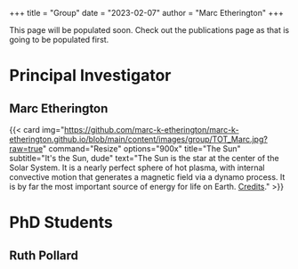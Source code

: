 +++
title = "Group"
date = "2023-02-07"
author = "Marc Etherington"
+++


This page will be populated soon. Check out the publications page as that is going to be populated first.

# Principal Investigator

## Marc Etherington

{{< card
img="https://github.com/marc-k-etherington/marc-k-etherington.github.io/blob/main/content/images/group/TOT_Marc.jpg?raw=true"
command="Resize"
options="900x"
title="The Sun"
subtitle="It's the Sun, dude"
text="The Sun is the star at the center of the Solar System. It is a nearly perfect sphere of hot plasma, with internal convective motion that generates a magnetic field via a dynamo process. It is by far the most important source of energy for life on Earth. [Credits](https://images.nasa.gov/details-GSFC_20171208_Archive_e000393.html)." >}}
     


# PhD Students

## Ruth Pollard
